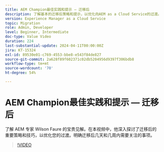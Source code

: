```yaml
---
title: AEM Champion最佳实践和提示 — 迁移后
description: 了解基本的迁移后策略和提示，以优化向AEM as a Cloud Service的过渡。
version: Experience Manager as a Cloud Service
topic: Migration
role: Admin, Developer
level: Beginner, Intermediate
doc-type: Value Video
duration: 224
last-substantial-update: 2024-04-11T00:00:00Z
jira: KT-15324
exl-id: 89530e01-c769-4553-bbe8-e543f84de827
source-git-commit: 2a628f89f602371c02db5204956d9397f306bdb8
workflow-type: tm+mt
source-wordcount: '70'
ht-degree: 54%

---
```


# AEM Champion最佳实践和提示 — 迁移后

了解 AEM 专家 Wilson Faure 的宝贵见解。在本视频中，他深入探讨了迁移后的重要策略和技巧，以优化您的过渡。明确迁移后几天和几周内需要关注的事项。

>[!VIDEO](https://video.tv.adobe.com/v/3428309/?learn=on)
